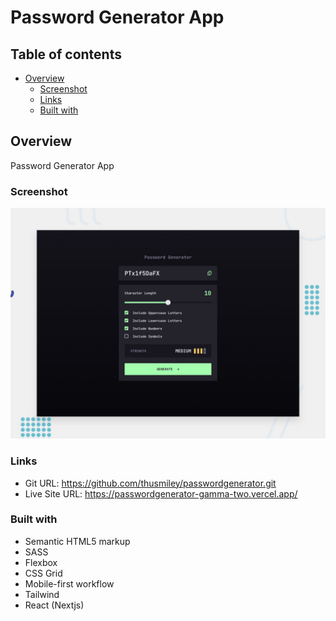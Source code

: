 # Password Generator App

## Table of contents

- [Overview](#overview)
  - [Screenshot](#screenshot)
  - [Links](#links)
  - [Built with](#built-with)

## Overview

Password Generator App

### Screenshot

![](/public/images/preview.jpg)

### Links

- Git URL: https://github.com/thusmiley/passwordgenerator.git
- Live Site URL: https://passwordgenerator-gamma-two.vercel.app/

### Built with

- Semantic HTML5 markup
- SASS
- Flexbox
- CSS Grid
- Mobile-first workflow
- Tailwind
- React (Nextjs)
